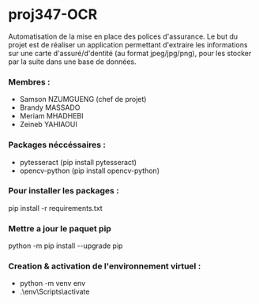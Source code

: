 # proj347-OCR
Automatisation de la mise en place des polices d'assurance. Le but du projet est de réaliser un application permettant d'extraire les informations sur une carte d'assuré/d'dentité (au format jpeg/jpg/png), pour les stocker par la suite dans une base de données.

### Membres :
- Samson NZUMGUENG (chef de projet)
- Brandy MASSADO
- Meriam MHADHEBI
- Zeineb YAHIAOUI

### Packages néccéssaires :
- pytesseract (pip install pytesseract)
- opencv-python (pip install opencv-python)

### Pour installer les packages :
pip install -r requirements.txt

### Mettre a jour le paquet pip
python -m pip install --upgrade pip

### Creation & activation de l'environnement virtuel :
- python -m venv env
- .\env\Scripts\activate


